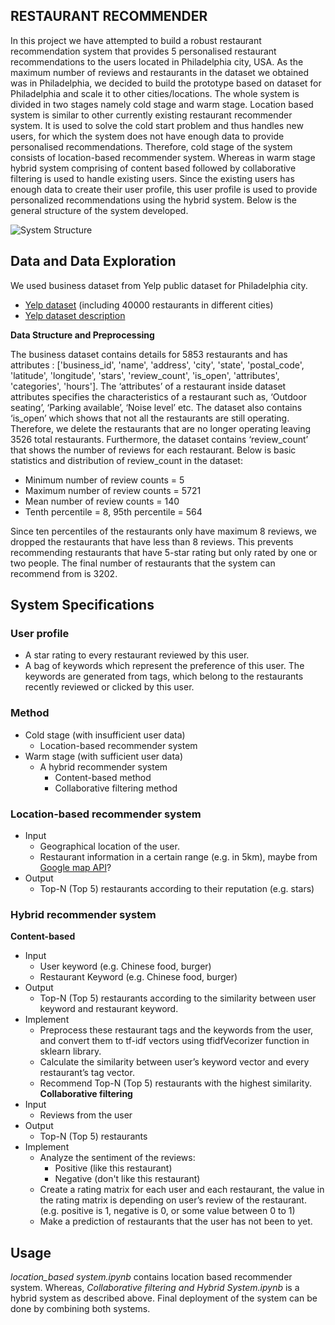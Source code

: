 ## RESTAURANT RECOMMENDER

In this project we have attempted to build a robust restaurant recommendation system that provides 5 personalised restaurant recommendations to the users located in Philadelphia city, USA. As the maximum number of reviews and restaurants in the dataset we obtained was in Philadelphia, we decided to build the prototype based on dataset for Philadelphia and scale it to other cities/locations. The whole system is divided in two stages namely cold stage and warm stage. Location based system is similar to other currently existing restaurant recommender system. It is used to solve the cold start problem and thus handles new users, for which the system does not have enough data to provide personalised recommendations. Therefore, cold stage of the system consists of location-based recommender system. Whereas in warm stage hybrid system comprising of content based followed by collaborative filtering is used to handle existing users. Since the existing users has enough data to create their user profile, this user profile is used to provide personalized recommendations using the hybrid system. Below  is the general structure of the system developed.

![System Structure](https://github.com/user-attachments/assets/4be92325-68cc-4691-ba22-cc750d643e12)

## Data and Data Exploration

We used business dataset from Yelp public dataset for Philadelphia city. 
- [Yelp dataset](https://www.yelp.com/dataset) (including 40000 restaurants in different cities)
- [Yelp dataset description](https://www.yelp.com/dataset/documentation/main) 


**Data Structure and Preprocessing**

The business dataset contains details for 5853 restaurants and has attributes : ['business_id', 'name', 'address', 'city', 'state', 'postal_code', 'latitude', 'longitude', 'stars', 'review_count', 'is_open', 'attributes', 'categories', 'hours']. The ‘attributes’ of a restaurant inside dataset attributes specifies the characteristics of a restaurant such as, ‘Outdoor seating’, ‘Parking available’, ‘Noise level’ etc. The dataset also contains ‘is_open’ which shows that not all the restaurants are still operating. Therefore, we delete the restaurants that are no longer operating leaving 3526 total restaurants.  Furthermore, the dataset contains ‘review_count’ that shows the number of reviews for each restaurant.
Below is basic statistics and distribution of review_count in the dataset: 

- Minimum number of review counts = 5
- Maximum number of review counts = 5721
- Mean number of review counts = 140 
- Tenth percentile = 8, 95th percentile = 564
 
Since ten percentiles of the restaurants only have maximum 8 reviews, we dropped 
the restaurants that have less than 8 reviews. This prevents recommending 
restaurants that have 5-star rating but only rated by one or two people. The final 
number of restaurants that the system can recommend from is 3202. 

## System Specifications

### User profile

- A star rating to every restaurant reviewed by this user.
- A bag of keywords which represent the preference of this user. The keywords are  generated from tags, which belong to the restaurants recently reviewed or clicked by  this user.

### Method

- Cold stage (with insufficient user data)
  - Location-based recommender system
- Warm stage (with sufficient user data)
  - A hybrid recommender system
    - Content-based method
    - Collaborative filtering method

### Location-based recommender system

- Input
  - Geographical location of the user.
  - Restaurant information in a certain range (e.g. in 5km), maybe from [Google map API](https://developers.google.com/maps)?
- Output
  - Top-N (Top 5) restaurants according to their reputation (e.g. stars)

### Hybrid recommender system

**Content-based**
  - Input
    - User keyword (e.g. Chinese food, burger)
    - Restaurant Keyword (e.g. Chinese food, burger)
  - Output
    - Top-N (Top 5) restaurants according to the similarity between user keyword and restaurant keyword.
  - Implement
    - Preprocess these restaurant tags and the keywords from the user, and convert  them to tf-idf vectors using tfidfVecorizer function in sklearn library.
    - Calculate the similarity between user’s keyword vector and every restaurant’s tag  vector.
    - Recommend Top-N (Top 5) restaurants with the highest similarity.
**Collaborative filtering**
  - Input
    - Reviews from the user
  - Output
    - Top-N (Top 5) restaurants
  - Implement
    - Analyze the sentiment of the reviews:
      - Positive (like this restaurant)
      - Negative (don't like this restaurant)
    - Create a rating matrix for each user and each restaurant, the value in the rating  matrix is depending on user’s review of the restaurant. (e.g. positive is 1, negative is 0, or some value between 0 to 1)
    - Make a prediction of restaurants that the user has not been to yet. 

## Usage 

*location_based system.ipynb* contains location based recommender system. 
Whereas, *Collaborative filtering and Hybrid System.ipynb* is a hybrid system as described above.
Final deployment of the system can be done by combining both systems.
